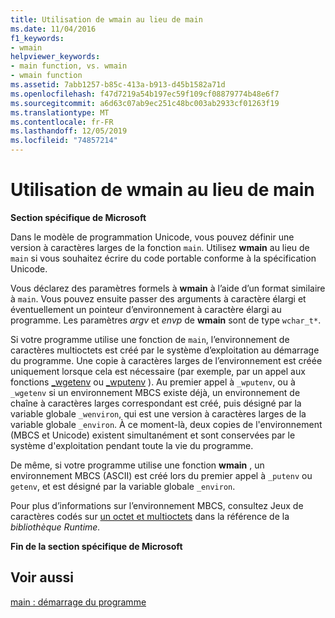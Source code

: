 ```yaml
---
title: Utilisation de wmain au lieu de main
ms.date: 11/04/2016
f1_keywords:
- wmain
helpviewer_keywords:
- main function, vs. wmain
- wmain function
ms.assetid: 7abb1257-b85c-413a-b913-d45b1582a71d
ms.openlocfilehash: f47d7219a54b197ec59f109cf08879774b48e6f7
ms.sourcegitcommit: a6d63c07ab9ec251c48bc003ab2933cf01263f19
ms.translationtype: MT
ms.contentlocale: fr-FR
ms.lasthandoff: 12/05/2019
ms.locfileid: "74857214"
---
```

# <a name="using-wmain-instead-of-main"></a>Utilisation de wmain au lieu de main

**Section spécifique de Microsoft**

Dans le modèle de programmation Unicode, vous pouvez définir une version à caractères larges de la fonction `main`. Utilisez **wmain** au lieu de `main` si vous souhaitez écrire du code portable conforme à la spécification Unicode.

Vous déclarez des paramètres formels à **wmain** à l’aide d’un format similaire à `main`. Vous pouvez ensuite passer des arguments à caractère élargi et éventuellement un pointeur d’environnement à caractère élargi au programme. Les paramètres *argv* et *envp* de **wmain** sont de type `wchar_t*`.

Si votre programme utilise une fonction de `main`, l’environnement de caractères multioctets est créé par le système d’exploitation au démarrage du programme. Une copie à caractères larges de l’environnement est créée uniquement lorsque cela est nécessaire (par exemple, par un appel aux fonctions [_wgetenv](../c-runtime-library/reference/getenv-wgetenv.md) ou [_wputenv](../c-runtime-library/reference/putenv-wputenv.md) ). Au premier appel à `_wputenv`, ou à `_wgetenv` si un environnement MBCS existe déjà, un environnement de chaîne à caractères larges correspondant est créé, puis désigné par la variable globale `_wenviron`, qui est une version à caractères larges de la variable globale `_environ`. À ce moment-là, deux copies de l'environnement (MBCS et Unicode) existent simultanément et sont conservées par le système d'exploitation pendant toute la vie du programme.

De même, si votre programme utilise une fonction **wmain** , un environnement MBCS (ASCII) est créé lors du premier appel à `_putenv` ou `getenv`, et est désigné par la variable globale `_environ`.

Pour plus d’informations sur l’environnement MBCS, consultez Jeux de caractères codés sur [un octet et multioctets](../c-runtime-library/single-byte-and-multibyte-character-sets.md) dans la référence de la *bibliothèque Runtime.*

**Fin de la section spécifique de Microsoft**

## <a name="see-also"></a>Voir aussi

[main : démarrage du programme](../cpp/main-program-startup.md)